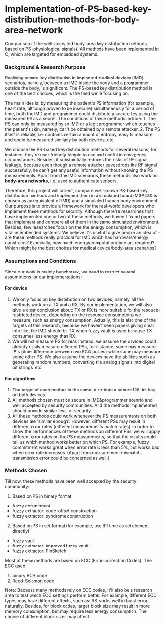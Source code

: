# Implementation-of-PS-based-key-distribution-methods-for-body-area-network

Comparison of the well-accepted body-area key distribution methods based on PS (physiological signals). All methods have been implemented in C, which are targeted for embedded systems.

### Background & Research Purpose

Realising secure key distribution in implanted medical devices (IMD) scenarios, namely, between an IMD inside the body and a programmer outside the body, is significant. The PS-based key distribution method is one of the best choices, which is the field we're focusing on. 

The main idea is: by measuring the patient's PS information (for example, heart rate, although proven to be insecure) simultaneously for a period of time, both the IMD and programmer could distribute a secure key using the measured PS as a secret. The conditions of these methods include: 1. The PS can only be measured by an IMD or a legit programmer which touches the patient's skin, namely, can't be obtained by a remote attacker. 2. The PS itself is reliable, i.e. contains certain amount of entropy, easy to measure and could be measured similarly by both devices, etc. 

We choose the PS-based key distribution methods for several reasons, for instance, they're user friendly, simple to use and useful in emergency circumstances. Besides, it substaintially reduces the risks of RF signal leakage, because even though a remote attacker eavesdrops the RF signal successfully, he can't get any useful information without knowing the PS measurements. Apart from the IMD scenarios, these methods also work on **body-area networks**, i.e. used to authenticate sensors. 

Therefore, this project will collect, compare well-known PS-based key distribution methods and implement them in a simulated board (MSP430 is chosen as an equivalent of IMD) and a simulated human body environment. Our purpose is to provide a framework for the real-world developers who implement these methods for security. Although there're researches that have implemented one or two of these methods, we haven't found papers that implement and compare all of them in the same simulated environment. Besides, few researches focus on the the energy consumption, which is vital in embedded systems. We believe it's useful to give people an idea of - are these methods really practical for IMD which has hardware/energy constrains? Especially, how much energy/computation/time are required? Which might be the best choices for medical device/body-area scenarios? 

### Assumptions and Conditions

Since our work is mainly benchmark, we need to restrict several assumptions for our implementations:

#### For device
1. We only focus on key distribution on two devices, namely, all the methods work on a TX and a RX. By our implementation, we will also give a clear conclusion about: TX or RX is more suitable for the resouce-restricted device, depending on the resource consumptions we measure, such as energy consumption. Actually, this is also one of the targets of this research, because we haven't seen papers giving clear info like, the IMD should be TX when fuzzy vault is used because TX consumes less energy than RX.
2. We will not measure PS for real. Instead, we assume the devices could already easily measure different PSs, for instance, some may measure IPIs (time difference between two ECG pulses) while some may measure some other PS. We also assume the devices have the abilities such as generating random numbers, converting the analog signals into digital bit strings, etc.

#### For algorithms
1. The target of each method is the same: distribute a secure 128-bit key on both devices.
2. All methods chosen must be secure in IMD&programmer scenrio and well accepted by security communities. And the methods implemented should provide similar level of security.
3. All these methods could work whenever the PS measurements on both devices are 'similar enough'. However, different PSs may result in different error rates (different measurements match rates). In order to show the performances of these methods on different PSs, we will apply different error rates on the PS measurements, so that the results could tell us which method works better on which PS. For example, fuzzy commitment works great when error rate is less than 5%, but works bad when error rate increases. (Apart from measurement mismatch, transmission error could be concerned as well.)  

### Methods Chosen

Till now, these methods have been well accepted by the security community:
1. Based on PS in binary format
- fuzzy commitment
- fuzzy extractor: code-offset construction 
- fuzzy extractor: syndrome construction
2. Based on PS in set format (for example, use IPI time as set element directly)
- fuzzy vault
- fuzzy extractor: improved fuzzy vault
- fuzzy extractor: PinSketch

Most of these methods are based on ECC (Error-correction Codes). The ECC used:
1. binary BCH code
2. Reed-Solomon code

Note: Because many methods rely on ECC codes, it'll also be a research area to test which ECC settings perform better. For example, different ECC types may have different effects, such as: RS works well in burst error naturally. Besides, for block codes, larger block size may result in more memory consumption, but may require less energy consumption. The choice of different block sizes may affect. 







